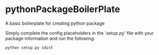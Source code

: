 # pythonPackageBoilerPlate
A basic boilerplate for creating python package 

Simply complete the config placeholders in the 'setup.py' file with your package information and run the following:

```
python setup.py sdist
```

